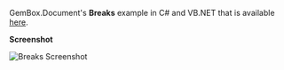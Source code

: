 GemBox.Document's **Breaks** example in C# and VB.NET that is available [here](https://www.gemboxsoftware.com/document/examples/word-breaks/205).

**Screenshot**

![Breaks Screenshot](https://www.gemboxsoftware.com/Document/Examples/Content/BasicFeatures/Breaks/Breaks.png)